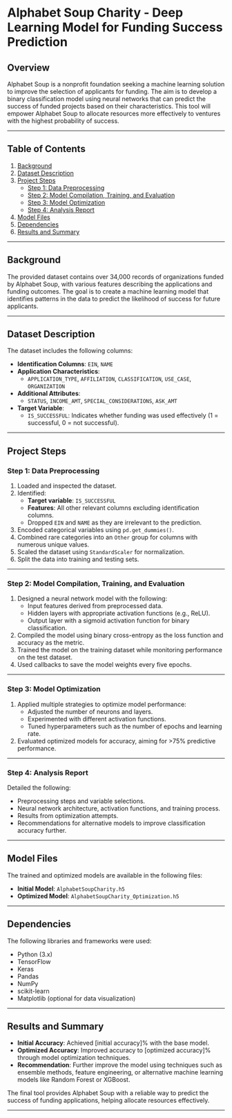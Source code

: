 # Alphabet Soup Charity - Deep Learning Model for Funding Success Prediction

## Overview

Alphabet Soup is a nonprofit foundation seeking a machine learning solution to improve the selection of applicants for funding. The aim is to develop a binary classification model using neural networks that can predict the success of funded projects based on their characteristics. This tool will empower Alphabet Soup to allocate resources more effectively to ventures with the highest probability of success.

---

## Table of Contents

1. [Background](#background)
2. [Dataset Description](#dataset-description)
3. [Project Steps](#project-steps)
    - [Step 1: Data Preprocessing](#step-1-data-preprocessing)
    - [Step 2: Model Compilation, Training, and Evaluation](#step-2-model-compilation-training-and-evaluation)
    - [Step 3: Model Optimization](#step-3-model-optimization)
    - [Step 4: Analysis Report](#step-4-analysis-report)
4. [Model Files](#model-files)
5. [Dependencies](#dependencies)
6. [Results and Summary](#results-and-summary)

---

## Background

The provided dataset contains over 34,000 records of organizations funded by Alphabet Soup, with various features describing the applications and funding outcomes. The goal is to create a machine learning model that identifies patterns in the data to predict the likelihood of success for future applicants.

---

## Dataset Description

The dataset includes the following columns:

- **Identification Columns**: `EIN`, `NAME`
- **Application Characteristics**:
  - `APPLICATION_TYPE`, `AFFILIATION`, `CLASSIFICATION`, `USE_CASE`, `ORGANIZATION`
- **Additional Attributes**:
  - `STATUS`, `INCOME_AMT`, `SPECIAL_CONSIDERATIONS`, `ASK_AMT`
- **Target Variable**:
  - `IS_SUCCESSFUL`: Indicates whether funding was used effectively (1 = successful, 0 = not successful).

---

## Project Steps

### Step 1: Data Preprocessing

1. Loaded and inspected the dataset.
2. Identified:
   - **Target variable**: `IS_SUCCESSFUL`
   - **Features**: All other relevant columns excluding identification columns.
   - Dropped `EIN` and `NAME` as they are irrelevant to the prediction.
3. Encoded categorical variables using `pd.get_dummies()`.
4. Combined rare categories into an `Other` group for columns with numerous unique values.
5. Scaled the dataset using `StandardScaler` for normalization.
6. Split the data into training and testing sets.

---

### Step 2: Model Compilation, Training, and Evaluation

1. Designed a neural network model with the following:
   - Input features derived from preprocessed data.
   - Hidden layers with appropriate activation functions (e.g., ReLU).
   - Output layer with a sigmoid activation function for binary classification.
2. Compiled the model using binary cross-entropy as the loss function and accuracy as the metric.
3. Trained the model on the training dataset while monitoring performance on the test dataset.
4. Used callbacks to save the model weights every five epochs.

---

### Step 3: Model Optimization

1. Applied multiple strategies to optimize model performance:
   - Adjusted the number of neurons and layers.
   - Experimented with different activation functions.
   - Tuned hyperparameters such as the number of epochs and learning rate.
2. Evaluated optimized models for accuracy, aiming for >75% predictive performance.

---

### Step 4: Analysis Report

Detailed the following:
- Preprocessing steps and variable selections.
- Neural network architecture, activation functions, and training process.
- Results from optimization attempts.
- Recommendations for alternative models to improve classification accuracy further.

---

## Model Files

The trained and optimized models are available in the following files:
- **Initial Model**: `AlphabetSoupCharity.h5`
- **Optimized Model**: `AlphabetSoupCharity_Optimization.h5`

---

## Dependencies

The following libraries and frameworks were used:

- Python (3.x)
- TensorFlow
- Keras
- Pandas
- NumPy
- scikit-learn
- Matplotlib (optional for data visualization)

---

## Results and Summary

- **Initial Accuracy**: Achieved [initial accuracy]% with the base model.
- **Optimized Accuracy**: Improved accuracy to [optimized accuracy]% through model optimization techniques.
- **Recommendation**: Further improve the model using techniques such as ensemble methods, feature engineering, or alternative machine learning models like Random Forest or XGBoost.

The final tool provides Alphabet Soup with a reliable way to predict the success of funding applications, helping allocate resources effectively.

---
